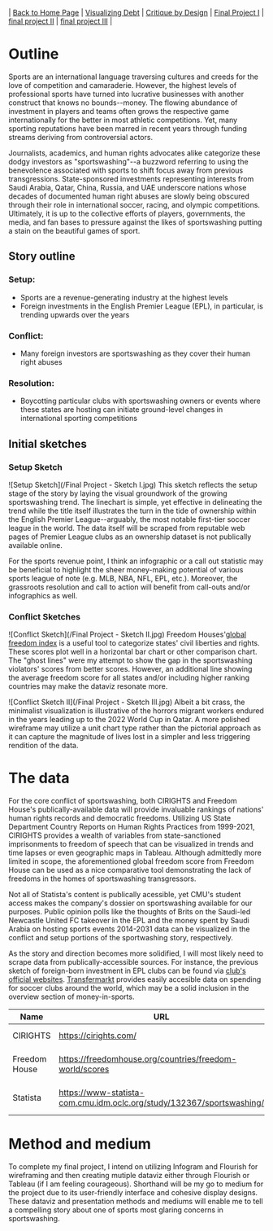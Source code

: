 | [Back to Home Page](https://ecardina.github.io/Data-Viz-Portfolio-Cardinal/) | [Visualizing Debt](visualizing-government-debt) | [Critique by Design](critique-by-design) | [Final Project I](final-project-part-one) | [final project II](final-project-part-two) | [final project III](final-project-part-three) |

# Outline
Sports are an international language traversing cultures and creeds for the love of competition and camaraderie. However, the highest levels of professional sports have turned into lucrative businesses with another construct that knows no bounds--money. The flowing abundance of investment in players and teams often grows the respective game internationally for the better in most athletic competitions. Yet, many sporting reputations have been marred in recent years through funding streams deriving from controversial actors.

Journalists, academics, and human rights advocates alike categorize these dodgy investors as "sportswashing"--a buzzword referring to using the benevolence associated with sports to shift focus away from previous transgressions. State-sponsored investments representing interests from Saudi Arabia, Qatar, China, Russia, and UAE underscore nations whose decades of documented human right abuses are slowly being obscured through their role in international soccer, racing, and olympic competitions. Ultimately, it is up to the collective efforts of players, governments, the media, and fan bases to pressure against the likes of sportswashing putting a stain on the beautiful games of sport. 

## Story outline
### **Setup:** 
- Sports are a revenue-generating industry at the highest levels 
- Foreign investments in the English Premier League (EPL), in particular, is trending upwards over the years
### **Conflict:** 
- Many foreign investors are sportswashing as they cover their human right abuses 
### **Resolution:** 
- Boycotting particular clubs with sportswashing owners or events where these states are hosting can initiate ground-level changes in international sporting competitions

## Initial sketches
### Setup Sketch
![Setup Sketch](/Final Project - Sketch I.jpg)
This sketch reflects the setup stage of the story by laying the visual groundwork of the growing sportswashing trend. The linechart is simple, yet effective in delineating the trend while the title itself illustrates the turn in the tide of ownership within the English Premier League--arguably, the most notable first-tier soccer league in the world. The data itself will be scraped from reputable web pages of Premier League clubs as an ownership dataset is not publically available online. 

For the sports revenue point, I think an infographic or a call out statistic may be beneficial to highlight the sheer money-making potential of various sports league of note (e.g. MLB, NBA, NFL, EPL, etc.). Moreover, the grassroots resolution and call to action will benefit from call-outs and/or infographics as well. 

### Conflict Sketches
![Conflict Sketch](/Final Project - Sketch II.jpg)
Freedom Houses'[global freedom index](https://freedomhouse.org/countries/freedom-world/scores) is a useful tool to categorize states' civil liberties and rights. These scores plot well in a horizontal bar chart or other comparison chart. The "ghost lines" were my attempt to show the gap in the sportswashing violators' scores from better scores. However, an additional line showing the average freedom score for all states and/or including higher ranking countries may make the dataviz resonate more.  

![Conflict Sketch II](/Final Project - Sketch III.jpg)
Albeit a bit crass, the minimalist visualization is illustrative of the horrors migrant workers endured in the years leading up to the 2022 World Cup in Qatar. A more polished wireframe may utilize a unit chart type rather than the pictorial approach as it can capture the magnitude of lives lost in a simpler and less triggering rendition of the data. 

# The data
For the core conflict of sportswashing, both CIRIGHTS and Freedom House's publically-available data will provide invaluable rankings of nations' human rights records and democratic freedoms. Utilizing US State Department Country Reports on Human Rights Practices from 1999-2021, CIRIGHTS provides a wealth of variables from state-sanctioned imprisonments to freedom of speech that can be visualized in trends and time lapses or even geographic maps in Tableau. Although admittedly more limited in scope, the aforementioned global freedom score from Freedom House can be used as a nice comparative tool demonstrating the lack of freedoms in the homes of sportswashing transgressors. 

Not all of Statista's content is publically acessible, yet CMU's student access makes the company's dossier on sportswashing available for our purposes. Public opinion polls like the thoughts of Brits on the Saudi-led Newcastle United FC takeover in the EPL and the money spent by Saudi Arabia on hosting sports events 2014-2031 data can be visualized in the conflict and setup portions of the sportwashing story, respectively. 

As the story and direction becomes more solidified, I will most likely need to scrape data from publically-accessible sources. For instance, the previous sketch of foreign-born investment in EPL clubs can be found via [club's official websites](https://www.tottenhamhotspur.com/the-club/investor-relations/shareholder-information/). [Transfermarkt](https://www.transfermarkt.us/premier-league/einnahmenausgaben/wettbewerb/GB1) provides easily accesible data on spending for soccer clubs around the world, which may be a solid inclusion in the overview section of money-in-sports.

| Name | URL | Description |
|------|-----|-------------|
|  CIRIGHTS  | https://cirights.com/  |   Human Rights Report Card        |
|  Freedom House |  https://freedomhouse.org/countries/freedom-world/scores   |     Global Freedom Score      |
|   Statista   |  https://www-statista-com.cmu.idm.oclc.org/study/132367/sportswashing/  |   Various Sportswashing Data    |

# Method and medium
To complete my final project, I intend on utilizing Infogram and Flourish for wireframing and then creating mutiple dataviz either through Flourish or Tableau (if I am feeling courageous). Shorthand will be my go to medium for the project due to its user-friendly interface and cohesive display designs. These dataviz and presentation methods and mediums will enable me to tell a compelling story about one of sports most glaring concerns in sportswashing. 

